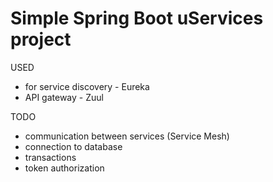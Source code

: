 # Simple Spring Boot uServices project
USED
- for service discovery - Eureka
- API gateway - Zuul

TODO
- communication between services (Service Mesh)
- connection to database
- transactions
- token authorization
